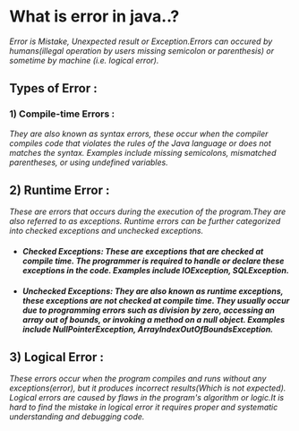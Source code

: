 # What is error in java..?
*Error is Mistake, Unexpected result or Exception.Errors can occured by humans(illegal operation by users missing semicolon or parenthesis) or sometime by machine (i.e. logical error).*


## Types of Error : 
### 1) Compile-time Errors : 
*They are also known as syntax errors, these occur when the compiler compiles code that violates the rules of the Java language or does not matches the syntax.*
*Examples include missing semicolons, mismatched parentheses, or using undefined variables.*


## 2) Runtime Error : 
*These are errors that occurs during the execution of the program.They are also referred to as exceptions.*
*Runtime errors can be further categorized into checked exceptions and unchecked exceptions.*

- #### *Checked Exceptions: These are exceptions that are checked at compile time. The programmer is required to handle or declare these exceptions in the code. Examples include IOException, SQLException.*
  
- #### *Unchecked Exceptions: They are also known as runtime exceptions, these exceptions are not checked at compile time. They usually occur due to programming errors such as division by zero, accessing an array out of bounds, or invoking a method on a null object. Examples include NullPointerException, ArrayIndexOutOfBoundsException.*


## 3) Logical Error : 
*These errors occur when the program compiles and runs without any exceptions(error), but it produces incorrect results(Which is not expected). Logical errors are caused by flaws in the program's algorithm or logic.It is hard to find the mistake in logical error it requires proper and systematic understanding and debugging code.*
